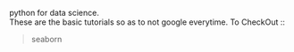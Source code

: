 python for data science. <br>
These are the basic tutorials so as to not google everytime.
To CheckOut ::
>seaborn
